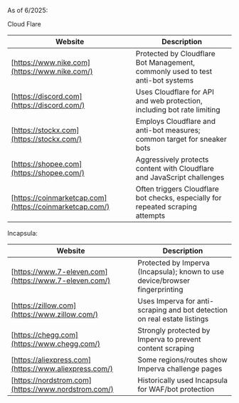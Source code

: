 
As of 6/2025:

Cloud Flare

|Website|Description|
|---|---|
|[https://www.nike.com](https://www.nike.com/)|Protected by Cloudflare Bot Management, commonly used to test anti-bot systems|
|[https://discord.com](https://discord.com/)|Uses Cloudflare for API and web protection, including bot rate limiting|
|[https://stockx.com](https://stockx.com/)|Employs Cloudflare and anti-bot measures; common target for sneaker bots|
|[https://shopee.com](https://shopee.com/)|Aggressively protects content with Cloudflare and JavaScript challenges|
|[https://coinmarketcap.com](https://coinmarketcap.com/)|Often triggers Cloudflare bot checks, especially for repeated scraping attempts|

Incapsula:

|Website|Description|
|---|---|
|[https://www.7-eleven.com](https://www.7-eleven.com/)|Protected by Imperva (Incapsula); known to use device/browser fingerprinting|
|[https://zillow.com](https://www.zillow.com/)|Uses Imperva for anti-scraping and bot detection on real estate listings|
|[https://chegg.com](https://www.chegg.com/)|Strongly protected by Imperva to prevent content scraping|
|[https://aliexpress.com](https://www.aliexpress.com/)|Some regions/routes show Imperva challenge pages|
|[https://nordstrom.com](https://www.nordstrom.com/)|Historically used Incapsula for WAF/bot protection|
